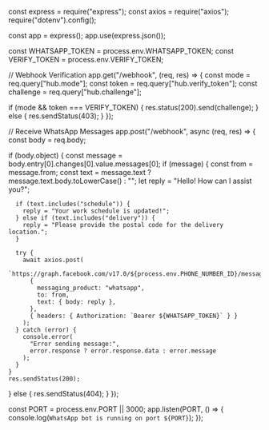 const express = require("express");
const axios = require("axios");
require("dotenv").config();

const app = express();
app.use(express.json());

const WHATSAPP_TOKEN = process.env.WHATSAPP_TOKEN;
const VERIFY_TOKEN = process.env.VERIFY_TOKEN;

// Webhook Verification
app.get("/webhook", (req, res) => {
  const mode = req.query["hub.mode"];
  const token = req.query["hub.verify_token"];
  const challenge = req.query["hub.challenge"];

  if (mode && token === VERIFY_TOKEN) {
    res.status(200).send(challenge);
  } else {
    res.sendStatus(403);
  }
});

// Receive WhatsApp Messages
app.post("/webhook", async (req, res) => {
  const body = req.body;

  if (body.object) {
    const message = body.entry[0].changes[0].value.messages[0];
    if (message) {
      const from = message.from;
      const text = message.text ? message.text.body.toLowerCase() : "";
      let reply = "Hello! How can I assist you?";

      if (text.includes("schedule")) {
        reply = "Your work schedule is updated!";
      } else if (text.includes("delivery")) {
        reply = "Please provide the postal code for the delivery location.";
      }

      try {
        await axios.post(
          `https://graph.facebook.com/v17.0/${process.env.PHONE_NUMBER_ID}/messages`,
          {
            messaging_product: "whatsapp",
            to: from,
            text: { body: reply },
          },
          { headers: { Authorization: `Bearer ${WHATSAPP_TOKEN}` } }
        );
      } catch (error) {
        console.error(
          "Error sending message:",
          error.response ? error.response.data : error.message
        );
      }
    }
    res.sendStatus(200);
  } else {
    res.sendStatus(404);
  }
});

const PORT = process.env.PORT || 3000;
app.listen(PORT, () => {
  console.log(`WhatsApp bot is running on port ${PORT}`);
});

